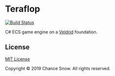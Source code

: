 # Teraflop

[![Build Status](https://github.com/chances/teraflop/workflows/Teraflop%20CI/badge.svg?branch=master)](https://github.com/chances/teraflop/actions)

C# ECS game engine on a [Veldrid](https://github.com/mellinoe/veldrid) foundation.

## License

[MIT License](http://opensource.org/licenses/MIT)

Copyright &copy; 2019 Chance Snow. All rights reserved.
